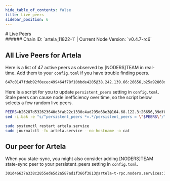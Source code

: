 ```yaml
---
hide_table_of_contents: false
title: Live peers
sidebar_position: 6
---
```


<div class="h1-with-icon icon-artela">
# Live Peers
</div>
###### Chain ID: `artela_11822-1` | Current Node Version: `v0.4.7-rc6`

## All Live Peers for Artela
Here is a list of 47 active peers as observed by [NODERS]TEAM in real-time. Add them to your `config.toml` if you have trouble finding peers.

```bash
647c0147fdeb92f0ecec499464f78f10bbde4205@38.242.139.66:26656,b25a92860d2f8c87c9c637239e99b7df00262c2d@38.242.246.161:27756,28c6ff1859a00798be435dbb7c225539070a4245@31.169.73.194:29656,bdb4b200a2b121eff87332a3069bb0a98baba388@213.199.54.134:26656,3e57b70ff03e399a72eb53d0eca361af1786f07a@91.190.156.180:41656,844377056c31f227cfb0759c29df9f239c284386@209.145.48.72:45656,9aa107193831612c031bc02006e0b5a507ff4596@135.181.149.122:23456,fc1e0fc76767255ae8c7f1bef72e16c7c59dfc48@65.109.33.48:45656,40837d4293a8eff0f80d3ac544ce098f10d685f3@144.91.66.105:26656,635fda81fe7aedcc755f29069a09afbc852e475f@143.198.70.161:26656,350ce5b121b1e8b1223165cb36a3536feccd0f8c@213.199.58.47:26656,3affa4388db085506379987fc5ea0a80c1b60e5e@213.199.58.66:26656,d169bc947c256426eddb18ed45f4efe3590dc36b@150.136.10.65:26656,d88f1a5da388dea96b50f6ccd55cf4c79c04b19d@185.119.116.243:26656,27bb5c0ef21691d54b8a9c2314ff0b0c8f264457@5.189.171.198:26656,091d3f4fe93d4f1d5baebde64d1fcbf22e62331f@202.61.246.80:11656,a594b5e3ad0578fac625b6924f0ee7c74ea6fdc3@213.14.122.226:26656,dcc160164483dcb289b7d9d4d23e34b7594c779a@62.171.176.224:26656,bbf8ef70a32c3248a30ab10b2bff399e73c6e03c@65.21.198.100:23456,a01a5d0015e685655b1334041d907ce2db51c02f@173.249.16.25:45656,39eb9ac20479fb19f4eeeb97edfee0f6c93a2c25@78.153.130.207:26656,39df8851b9cea2fabb6be84d424f55f612cf4e11@194.163.169.120:26656,0172eec239bb213164472ea5cbd96bf07f27d9f2@47.251.14.47:26656,683e9ece0b0830990dc3d1bbb9a04ed26f5e692f@65.108.1.225:26656,187eb978878dbac424e590666f70e4fb2a61f240@89.116.31.215:26656,955ee5b0cf161711a1bf8cab1c8204b9673c2060@213.199.49.167:26656,c180247e7bdf6f0b959b7196712081fc29d5f080@184.174.34.64:26656,b73504577cde702a60764b958fae5a3c163c7106@89.110.68.235:26656,bcb393897ab9c6813b51b6d51a6562460c6a6cfc@77.105.166.69:26656,72f302be43dcc90cd45ed480f4b11097d5b6b564@194.163.139.83:26656,5c4ea81ac7b8a7f5202fcbe5fe790a6d6f61fb22@47.251.14.108:26656,465c4007818ae7c2c7f37b6a25c2acf7e7a7fb63@108.181.4.197:26656,47590c273806fab5010443348a4f32a7864664c8@95.111.248.8:26656,a2a05d91826c039e653182044189a640d984a52e@135.181.238.30:28656,8542e4e88e01f9c95db2cd762460eecad2d66583@155.133.26.10:26656,e22c25be00238d2fa23af9c18e4e33f4ec11c1dc@207.180.208.155:656,a9f2fe2606873e3fade9bcdcbbf86e6452fdc2d1@8.219.196.157:26656,c34d54518ced92d25a1e8d095fe7e3552f1d259c@171.217.56.103:26656,b2481ce4c59d7f15aae95dc9b60f6b42472d0bb8@159.69.27.144:26656,79427d58784c8e69bd4e3465e1d545b21b91ff6b@194.163.167.96:26656,0a60586fe7c9212a5ed81c3ea578aa05a08e2773@194.195.87.210:26666,b0782db037d04417f324c65bf49245ae5939f4ef@45.76.85.249:26656,8fe3c3e727d691a640fbaf7e09a75111a6f80bf2@94.41.84.146:26656,afcfef376c1b42cd1b49624d583112a3a3b530d4@109.199.108.91:26656,b26287d532623640d3fab22c1330c4ad295d68e3@164.68.122.3:26656,df31e029240ab2940cfd4df8f13617227fcf08d8@135.125.97.162:11656,f4ac1826251f5751496291b0faa8532f7728e5c4@124.67.69.194:26656
```

Here is a script for you to update `persistent_peers` setting in `config.toml`. Stale peers can cause node inefficiency over time, so the script below selects a few random live peers.

```bash
PEERS=b26287d532623640d3fab22c1330c4ad295d68e3@164.68.122.3:26656,39df8851b9cea2fabb6be84d424f55f612cf4e11@194.163.169.120:26656,5c4ea81ac7b8a7f5202fcbe5fe790a6d6f61fb22@47.251.14.108:26656,465c4007818ae7c2c7f37b6a25c2acf7e7a7fb63@108.181.4.197:26656,635fda81fe7aedcc755f29069a09afbc852e475f@143.198.70.161:26656
sed -i.bak -e "s/^persistent_peers *=.*/persistent_peers = \"$PEERS\"/" ~/.artelad/config/config.toml

sudo systemctl restart artela.service
sudo journalctl -fu artela.service --no-hostname -o cat
```

## Our peer for Artela
When you state-sync, you might also consider adding [NODERS]TEAM state-sync peer to your persistent_peers setting in `config.toml`.

```bash
301d46637a338c2855ede5d2a587ad1f366f3813@artela-t-rpc.noders.services:18656
```